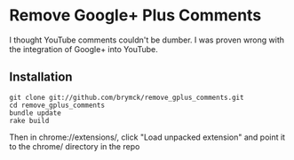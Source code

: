 Remove Google+ Plus Comments
============================

I thought YouTube comments couldn't be dumber. I was proven wrong with
the integration of Google+ into YouTube.

Installation
------------

    git clone git://github.com/brymck/remove_gplus_comments.git
    cd remove_gplus_comments
    bundle update
    rake build

Then in chrome://extensions/, click "Load unpacked extension" and point
it to the chrome/ directory in the repo
